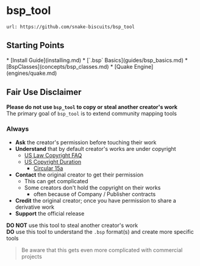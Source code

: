 # bsp_tool

```embed
url: https://github.com/snake-biscuits/bsp_tool
```

## Starting Points
<div class="grid cards" markdown>
 * [Install Guide](installing.md)
 * [`.bsp` Basics](guides/bsp_basics.md)
 * [BspClasses](concepts/bsp_classes.md)
 * [Quake Engine](engines/quake.md)
<!-- * [Testing a Hypothesis](use_cases/hypothesis.md) -->
</div>


## Fair Use Disclaimer
**Please do not use `bsp_tool` to copy or steal another creator's work**  
The primary goal of `bsp_tool` is to extend community mapping tools  


### Always
  - **Ask** the creator's permission before touching their work  
  - **Understand** that by default creator's works are under copyright  
    - [US Law Copyright FAQ](https://www.copyright.gov/help/faq/faq-general.html#mywork)
    - [US Copyright Duration](https://www.copyright.gov/help/faq/faq-duration.html)
      - [Circular 15a](https://www.copyright.gov/circs/circ15a.pdf)  
  - **Contact** the original creator to get their permission  
    - This can get complicated  
    - Some creators don't hold the copyright on their works  
      - often because of Company / Publisher contracts  
  - **Credit** the original creator; once you have permission to share a derivative work  
  - **Support** the official release

**DO NOT** use this tool to steal another creator's work  
**DO** use this tool to understand the `.bsp` format(s) and create more specific tools

> Be aware that this gets even more complicated with commercial projects
